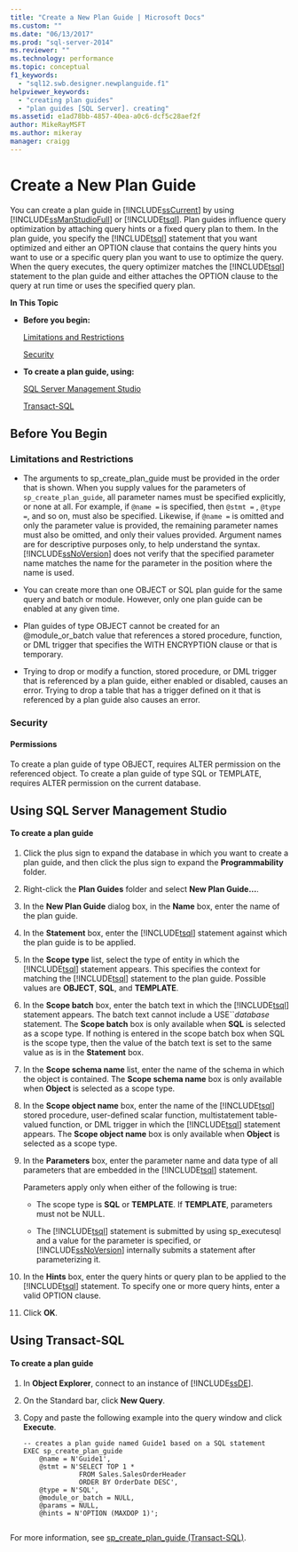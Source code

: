 ```yaml
---
title: "Create a New Plan Guide | Microsoft Docs"
ms.custom: ""
ms.date: "06/13/2017"
ms.prod: "sql-server-2014"
ms.reviewer: ""
ms.technology: performance
ms.topic: conceptual
f1_keywords: 
  - "sql12.swb.designer.newplanguide.f1"
helpviewer_keywords: 
  - "creating plan guides"
  - "plan guides [SQL Server]. creating"
ms.assetid: e1ad78bb-4857-40ea-a0c6-dcf5c28aef2f
author: MikeRayMSFT
ms.author: mikeray
manager: craigg
---
```

# Create a New Plan Guide
  You can create a plan guide in [!INCLUDE[ssCurrent](../../includes/sscurrent-md.md)] by using [!INCLUDE[ssManStudioFull](../../includes/ssmanstudiofull-md.md)] or [!INCLUDE[tsql](../../includes/tsql-md.md)]. Plan guides influence query optimization by attaching query hints or a fixed query plan to them. In the plan guide, you specify the [!INCLUDE[tsql](../../includes/tsql-md.md)] statement that you want optimized and either an OPTION clause that contains the query hints you want to use or a specific query plan you want to use to optimize the query. When the query executes, the query optimizer matches the [!INCLUDE[tsql](../../includes/tsql-md.md)] statement to the plan guide and either attaches the OPTION clause to the query at run time or uses the specified query plan.  
  
 **In This Topic**  
  
-   **Before you begin:**  
  
     [Limitations and Restrictions](#Restrictions)  
  
     [Security](#Security)  
  
-   **To create a plan guide, using:**  
  
     [SQL Server Management Studio](#SSMSProcedure)  
  
     [Transact-SQL](#TsqlProcedure)  
  
##  <a name="BeforeYouBegin"></a> Before You Begin  
  
###  <a name="Restrictions"></a> Limitations and Restrictions  
  
-   The arguments to sp_create_plan_guide must be provided in the order that is shown. When you supply values for the parameters of `sp_create_plan_guide`, all parameter names must be specified explicitly, or none at all. For example, if `@name =` is specified, then `@stmt =` , `@type =`, and so on, must also be specified. Likewise, if `@name =` is omitted and only the parameter value is provided, the remaining parameter names must also be omitted, and only their values provided. Argument names are for descriptive purposes only, to help understand the syntax. [!INCLUDE[ssNoVersion](../../includes/ssnoversion-md.md)] does not verify that the specified parameter name matches the name for the parameter in the position where the name is used.  
  
-   You can create more than one OBJECT or SQL plan guide for the same query and batch or module. However, only one plan guide can be enabled at any given time.  
  
-   Plan guides of type OBJECT cannot be created for an @module_or_batch value that references a stored procedure, function, or DML trigger that specifies the WITH ENCRYPTION clause or that is temporary.  
  
-   Trying to drop or modify a function, stored procedure, or DML trigger that is referenced by a plan guide, either enabled or disabled, causes an error. Trying to drop a table that has a trigger defined on it that is referenced by a plan guide also causes an error.  
  
###  <a name="Security"></a> Security  
  
####  <a name="Permissions"></a> Permissions  
 To create a plan guide of type OBJECT, requires ALTER permission on the referenced object. To create a plan guide of type SQL or TEMPLATE, requires ALTER permission on the current database.  
  
##  <a name="SSMSProcedure"></a> Using SQL Server Management Studio  
  
#### To create a plan guide  
  
1.  Click the plus sign to expand the database in which you want to create a plan guide, and then click the plus sign to expand the **Programmability** folder.  
  
2.  Right-click the **Plan Guides** folder and select **New Plan Guide…**.  
  
3.  In the **New Plan Guide** dialog box, in the **Name** box, enter the name of the plan guide.  
  
4.  In the **Statement** box, enter the [!INCLUDE[tsql](../../includes/tsql-md.md)] statement against which the plan guide is to be applied.  
  
5.  In the **Scope type** list, select the type of entity in which the [!INCLUDE[tsql](../../includes/tsql-md.md)] statement appears. This specifies the context for matching the [!INCLUDE[tsql](../../includes/tsql-md.md)] statement to the plan guide. Possible values are **OBJECT**, **SQL**, and **TEMPLATE**.  
  
6.  In the **Scope batch** box, enter the batch text in which the [!INCLUDE[tsql](../../includes/tsql-md.md)] statement appears. The batch text cannot include a USE``*database* statement. The **Scope batch** box is only available when **SQL** is selected as a scope type. If nothing is entered in the scope batch box when SQL is the scope type, then the value of the batch text is set to the same value as is in the **Statement** box.  
  
7.  In the **Scope schema name** list, enter the name of the schema in which the object is contained. The **Scope schema name** box is only available when **Object** is selected as a scope type.  
  
8.  In the **Scope object name** box, enter the name of the [!INCLUDE[tsql](../../includes/tsql-md.md)] stored procedure, user-defined scalar function, multistatement table-valued function, or DML trigger in which the [!INCLUDE[tsql](../../includes/tsql-md.md)] statement appears. The **Scope object name** box is only available when **Object** is selected as a scope type.  
  
9. In the **Parameters** box, enter the parameter name and data type of all parameters that are embedded in the [!INCLUDE[tsql](../../includes/tsql-md.md)] statement.  
  
     Parameters apply only when either of the following is true:  
  
    -   The scope type is **SQL** or **TEMPLATE**. If **TEMPLATE**, parameters must not be NULL.  
  
    -   The [!INCLUDE[tsql](../../includes/tsql-md.md)] statement is submitted by using sp_executesql and a value for the parameter is specified, or [!INCLUDE[ssNoVersion](../../includes/ssnoversion-md.md)] internally submits a statement after parameterizing it.  
  
10. In the **Hints** box, enter the query hints or query plan to be applied to the [!INCLUDE[tsql](../../includes/tsql-md.md)] statement. To specify one or more query hints, enter a valid OPTION clause.  
  
11. Click **OK**.  
  
##  <a name="TsqlProcedure"></a> Using Transact-SQL  
  
#### To create a plan guide  
  
1.  In **Object Explorer**, connect to an instance of [!INCLUDE[ssDE](../../includes/ssde-md.md)].  
  
2.  On the Standard bar, click **New Query**.  
  
3.  Copy and paste the following example into the query window and click **Execute**.  
  
    ```  
    -- creates a plan guide named Guide1 based on a SQL statement  
    EXEC sp_create_plan_guide   
        @name = N'Guide1',   
        @stmt = N'SELECT TOP 1 *   
                  FROM Sales.SalesOrderHeader   
                  ORDER BY OrderDate DESC',   
        @type = N'SQL',  
        @module_or_batch = NULL,   
        @params = NULL,   
        @hints = N'OPTION (MAXDOP 1)';  
  
    ```  
  
 For more information, see [sp_create_plan_guide &#40;Transact-SQL&#41;](/sql/relational-databases/system-stored-procedures/sp-create-plan-guide-transact-sql).  
  
  
